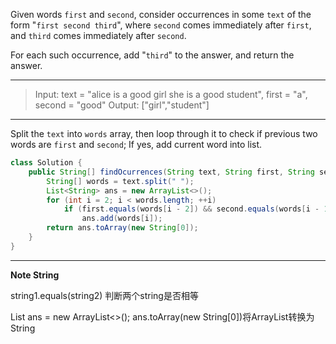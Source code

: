 Given words `first` and `second`, consider occurrences in some `text` of the form "`first second third`", where `second` comes immediately after `first`, and `third` comes immediately after `second`.

For each such occurrence, add "`third`" to the answer, and return the answer.

---

> Input: text = "alice is a good girl she is a good student", first = "a", second = "good"
> Output: ["girl","student"]

---

Split the `text` into `words` array, then loop through it to check if previous two words are `first` and `second`; If yes, add current word into list.

```java
class Solution {
    public String[] findOcurrences(String text, String first, String second) {
        String[] words = text.split(" ");
        List<String> ans = new ArrayList<>();
        for (int i = 2; i < words.length; ++i)
            if (first.equals(words[i - 2]) && second.equals(words[i - 1]))
                ans.add(words[i]);
        return ans.toArray(new String[0]);
    }
}
```

---

**Note String**

string1.equals(string2) 判断两个string是否相等

List<String> ans = new ArrayList<>();  ans.toArray(new String[0])将ArrayList转换为String